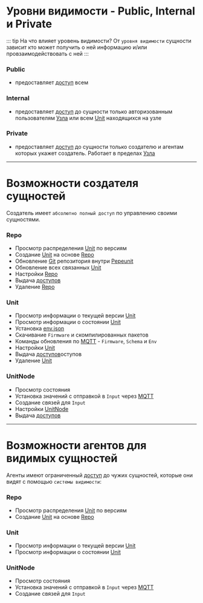 # Уровни видимости - Public, Internal и Private

::: tip На что влияет уровень видимости?
От `уровня видимости` сущности зависит кто может получить о ней информацию и/или провзаимодействовать с ней
:::

### Public

- предоставляет [доступ](/user/permission) всем

### Internal

- предоставляет [доступ](/user/permission) до сущности только авторизованным пользователям [Узла](/definitions#instance) или всем [Unit](/definitions#unit) находящихся на узле

### Private

- предоставляет [доступ](/user/permission) до сущности только создателю и агентам которых укажет создатель. Работает в пределах [Узла](/definitions#instance)

---

# Возможности создателя сущностей

Создатель имеет `абсолютно полный доступ` по управлению своими cущностями.

### Repo

- Просмотр распределения [Unit](/definitions#unit) по версиям
- Создание [Unit](/definitions#unit) на основе [Repo](/definitions#repo)
- Обновление [Git](/definitions#git) репозитория внутри [Pepeunit](/conception/overview)
- Обновление всех связанных [Unit](/definitions#unit)
- Настройки [Repo](/definitions#repo)
- Выдача [доступов](/user/permission)
- Удаление [Repo](/definitions#repo)

### Unit

- Просмотр информации о текущей версии [Unit](/definitions#unit)
- Просмотр информации о состоянии [Unit](/definitions#unit)
- Установка [env.json](/definitions#env-json)
- Скачивание `Firmware` и скомпилированных пакетов
- Команды обновления по [MQTT](/definitions#mqtt) - `Firmware`, `Schema` и `Env`
- Настройки [Unit](/definitions#unit)
- Выдача [доступов](/user/permission)оступов
- Удаление [Unit](/definitions#unit)

### UnitNode

- Просмотр состояния
- Установка значений с отправкой в `Input` через [MQTT](/definitions#mqtt)
- Создание связей для `Input`
- Настройки [UnitNode](/definitions#unitnode)
- Выдача [доступов](/user/permission)

---

# Возможности агентов для видимых сущностей

Агенты имеют ограниченный [доступ](/user/permission) до чужих сущностей, которые они видят с помощью `системы видимости`:

### Repo

- Просмотр распределения [Unit](/definitions#unit) по версиям
- Создание [Unit](/definitions#unit) на основе [Repo](/definitions#repo)

### Unit

- Просмотр информации о текущей версии [Unit](/definitions#unit)
- Просмотр информации о состоянии [Unit](/definitions#unit)

### UnitNode

- Просмотр состояния
- Установка значений с отправкой в `Input` через [MQTT](/definitions#mqtt)
- Создание связей для `Input`